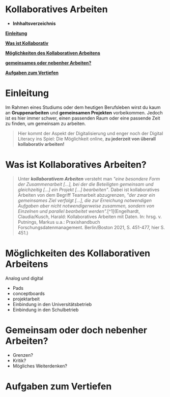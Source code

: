 

# Kollaboratives Arbeiten



- **Inhhaltsverzeichnis**

[**Einleitung**](#2)

[**Was ist Kollaborativ**](#3)


[**Möglichkeiten des Kollaborativen Arbeitens**](#4)

[**gemeinsames oder nebenher Arbeiten?**](#5)

[**Aufgaben zum Vertiefen**](#6)

# Einleitung

 Im Rahmen eines Studiums oder dem heutigen Berufsleben wirst du kaum an **Gruppenarbeiten** und **gemeinsamen Projekten** vorbeikommen. Jedoch ist es hier immer schwer, einen passenden Raum oder eine passende Zeit zu finden, um gemeinsam zu arbeiten.

> Hier kommt der Aspekt der Digitalisierung und enger noch der Digital Literacy ins Spiel: Die Möglichkeit online, **zu jederzeit von überall kollaborativ arbeiten!**


# Was ist Kollaboratives Arbeiten? 

> Unter ***kollaborativem Arbeiten*** versteht man *"eine besondere Form der Zusammenarbeit [...], bei der die Beteiligten gemeinsam und gleichzeitig [...] ein Projekt [...] bearbeiten"*. Dabei ist kollaboratives Arbeiten von dem Begriff Teamarbeit abzugrenzen, *"der zwar ein gemeinsames Ziel verfolgt [...], die zur Erreichung notwendigen Aufgaben aber nicht notwendigerweise zusammen, sondern von Einzelnen und parallel bearbeitet werden".*[^1](Engelhardt, Claudia/Kusch, Harald: Kollaboratives Arbeiten mit Daten. In: hrsg. v. Putnings, Markus u.a.: Praxishandbuch Forschungsdatenmanagement. Berlin/Boston 2021, S. 451-477, hier S. 451.)

# Möglichkeiten des Kollaborativen Arbeitens

Analog und digital

- Pads
- conceptboards
- projektarbeit
- Einbindung in den Universitätsbetrieb
- Einbindung in den Schulbetrieb

# Gemeinsam oder doch nebenher Arbeiten?

- Grenzen?
- Kritik?
- Mögliches Weiterdenken? 

# Aufgaben zum Vertiefen
